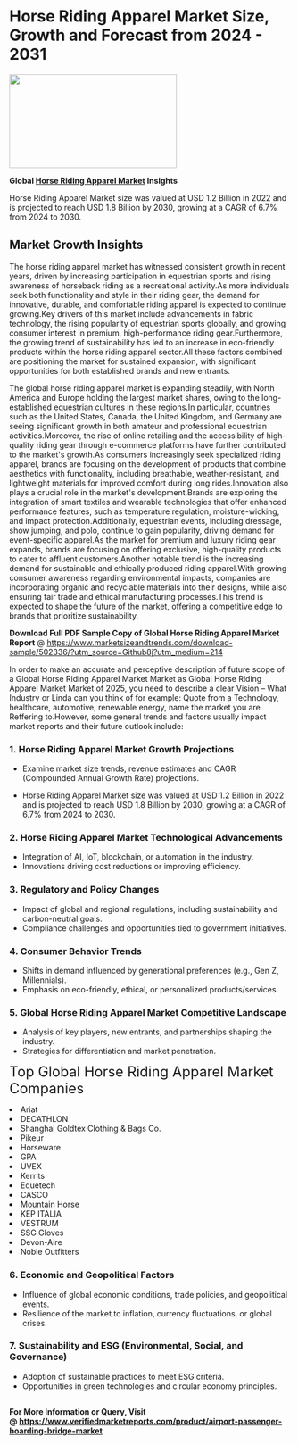 <H1>Horse Riding Apparel Market Size, Growth and Forecast from 2024 - 2031</H1><img class="aligncenter size-medium wp-image-584254" src="https://thirdeyenews.in/wp-content/uploads/2024/09/Global-Market-Research-300x168.jpeg" alt="" width="300" height="168" /><p><strong>Global&nbsp;<a href="https://www.marketsizeandtrends.com/download-sample/502336/?utm_source=Github8j?utm_medium=214">Horse Riding Apparel Market</a> Insights</strong></p><p>Horse Riding Apparel Market size was valued at USD 1.2 Billion in 2022 and is projected to reach USD 1.8 Billion by 2030, growing at a CAGR of 6.7% from 2024 to 2030.</p><p><h2>Market Growth Insights</h2> <p>The horse riding apparel market has witnessed consistent growth in recent years, driven by increasing participation in equestrian sports and rising awareness of horseback riding as a recreational activity.As more individuals seek both functionality and style in their riding gear, the demand for innovative, durable, and comfortable riding apparel is expected to continue growing.Key drivers of this market include advancements in fabric technology, the rising popularity of equestrian sports globally, and growing consumer interest in premium, high-performance riding gear.Furthermore, the growing trend of sustainability has led to an increase in eco-friendly products within the horse riding apparel sector.All these factors combined are positioning the market for sustained expansion, with significant opportunities for both established brands and new entrants.</p> <p>The global horse riding apparel market is expanding steadily, with North America and Europe holding the largest market shares, owing to the long-established equestrian cultures in these regions.In particular, countries such as the United States, Canada, the United Kingdom, and Germany are seeing significant growth in both amateur and professional equestrian activities.Moreover, the rise of online retailing and the accessibility of high-quality riding gear through e-commerce platforms have further contributed to the market's growth.As consumers increasingly seek specialized riding apparel, brands are focusing on the development of products that combine aesthetics with functionality, including breathable, weather-resistant, and lightweight materials for improved comfort during long rides.Innovation also plays a crucial role in the market's development.Brands are exploring the integration of smart textiles and wearable technologies that offer enhanced performance features, such as temperature regulation, moisture-wicking, and impact protection.Additionally, equestrian events, including dressage, show jumping, and polo, continue to gain popularity, driving demand for event-specific apparel.As the market for premium and luxury riding gear expands, brands are focusing on offering exclusive, high-quality products to cater to affluent customers.Another notable trend is the increasing demand for sustainable and ethically produced riding apparel.With growing consumer awareness regarding environmental impacts, companies are incorporating organic and recyclable materials into their designs, while also ensuring fair trade and ethical manufacturing processes.This trend is expected to shape the future of the market, offering a competitive edge to brands that prioritize sustainability.</p><p><span class=""><strong>Download Full PDF Sample Copy of Global Horse Riding Apparel Market Report</strong> @ <a href="https://www.marketsizeandtrends.com/download-sample/502336/?utm_source=Github8j?utm_medium=214" target="_blank">https://www.marketsizeandtrends.com/download-sample/502336/?utm_source=Github8j?utm_medium=214</a></span></p><p>In order to make an accurate and perceptive description of future scope of a Global&nbsp;Horse Riding Apparel Market Market as Global&nbsp;Horse Riding Apparel Market Market of 2025, you need to describe a clear Vision &ndash; What Industry or Linda can you think of for example: Quote from a Technology, healthcare, automotive, renewable energy, name the market you are Reffering to.However, some general trends and factors usually impact market reports and their future outlook include:</p><h3>1.&nbsp;<strong>Horse Riding Apparel Market Growth Projections</strong></h3><ul><li>Examine market size trends, revenue estimates and CAGR (Compounded Annual Growth Rate) projections.</li><li><p>Horse Riding Apparel Market size was valued at USD 1.2 Billion in 2022 and is projected to reach USD 1.8 Billion by 2030, growing at a CAGR of 6.7% from 2024 to 2030.</p></li></ul><h3>2.&nbsp;<strong>Horse Riding Apparel Market Technological Advancements</strong></h3><ul><li>Integration of AI, IoT, blockchain, or automation in the industry.</li><li>Innovations driving cost reductions or improving efficiency.</li></ul><h3>3.&nbsp;<strong>Regulatory and Policy Changes</strong></h3><ul><li>Impact of global and regional regulations, including sustainability and carbon-neutral goals.</li><li>Compliance challenges and opportunities tied to government initiatives.</li></ul><h3>4.&nbsp;<strong>Consumer Behavior Trends</strong></h3><ul><li>Shifts in demand influenced by generational preferences (e.g., Gen Z, Millennials).</li><li>Emphasis on eco-friendly, ethical, or personalized products/services.</li></ul><h3>5.&nbsp;<strong>Global Horse Riding Apparel Market Competitive Landscape</strong></h3><ul><li>Analysis of key players, new entrants, and partnerships shaping the industry.</li><li>Strategies for differentiation and market penetration.</li></ul><p data-pm-slice="1 1 []"><span style="color: inherit; font-family: inherit; font-size: 25px;">Top Global Horse Riding Apparel Market Companies</span></p><div class="" data-test-id=""><p><li>Ariat</li><li> DECATHLON</li><li> Shanghai Goldtex Clothing & Bags Co.</li><li> Pikeur</li><li> Horseware</li><li> GPA</li><li> UVEX</li><li> Kerrits</li><li> Equetech</li><li> CASCO</li><li> Mountain Horse</li><li> KEP ITALIA</li><li> VESTRUM</li><li> SSG Gloves</li><li> Devon-Aire</li><li> Noble Outfitters</li></p></div><h3>6.&nbsp;<strong>Economic and Geopolitical Factors</strong></h3><ul><li>Influence of global economic conditions, trade policies, and geopolitical events.</li><li>Resilience of the market to inflation, currency fluctuations, or global crises.</li></ul><h3>7.&nbsp;<strong>Sustainability and ESG (Environmental, Social, and Governance)</strong></h3><ul><li>Adoption of sustainable practices to meet ESG criteria.</li><li>Opportunities in green technologies and circular economy principles.</li></ul><h2><strong style="font-size: 14px;">For More Information or Query, Visit @&nbsp;</strong><a style="background-color: #ffffff; font-size: 14px;" href="https://www.marketsizeandtrends.com/report/horse-riding-apparel-market/" target="_blank">https://www.verifiedmarketreports.com/product/airport-passenger-boarding-bridge-market</a></h2>